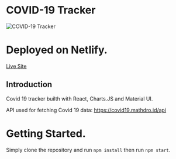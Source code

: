 # COVID-19 Tracker
![COVID-19 Tracker](https://i.ibb.co/X87BqVY/Screenshot-2020-04-13-at-10-14-58.png)


# Deployed on Netlify.
 [Live Site](https://covid19statswebsite.netlify.com/)

## Introduction
Covid 19 tracker builth with React, Charts.JS and Material UI.


API used for fetching Covid 19 data: https://covid19.mathdro.id/api

# Getting Started.
Simply clone the repository and run `npm install` then run `npm start`.